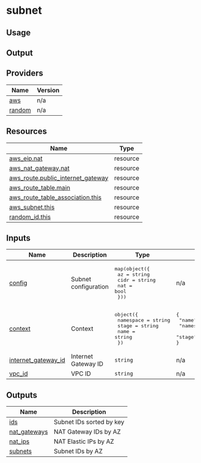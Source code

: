 # subnet

## Usage

## Output

<!-- BEGIN_TF_DOCS -->


## Providers

| Name | Version |
|------|---------|
| <a name="provider_aws"></a> [aws](#provider\_aws) | n/a |
| <a name="provider_random"></a> [random](#provider\_random) | n/a |

## Resources

| Name | Type |
|------|------|
| [aws_eip.nat](https://registry.terraform.io/providers/hashicorp/aws/latest/docs/resources/eip) | resource |
| [aws_nat_gateway.nat](https://registry.terraform.io/providers/hashicorp/aws/latest/docs/resources/nat_gateway) | resource |
| [aws_route.public_internet_gateway](https://registry.terraform.io/providers/hashicorp/aws/latest/docs/resources/route) | resource |
| [aws_route_table.main](https://registry.terraform.io/providers/hashicorp/aws/latest/docs/resources/route_table) | resource |
| [aws_route_table_association.this](https://registry.terraform.io/providers/hashicorp/aws/latest/docs/resources/route_table_association) | resource |
| [aws_subnet.this](https://registry.terraform.io/providers/hashicorp/aws/latest/docs/resources/subnet) | resource |
| [random_id.this](https://registry.terraform.io/providers/hashicorp/random/latest/docs/resources/id) | resource |

## Inputs

| Name | Description | Type | Default | Required |
|------|-------------|------|---------|:--------:|
| <a name="input_config"></a> [config](#input\_config) | Subnet configuration | <pre>map(object({<br>    az   = string<br>    cidr = string<br>    nat  = bool<br>  }))</pre> | n/a | yes |
| <a name="input_context"></a> [context](#input\_context) | Context | <pre>object({<br>    namespace = string<br>    stage     = string<br>    name      = string<br>  })</pre> | <pre>{<br>  "name": "default",<br>  "namespace": "default",<br>  "stage": "default"<br>}</pre> | no |
| <a name="input_internet_gateway_id"></a> [internet\_gateway\_id](#input\_internet\_gateway\_id) | Internet Gateway ID | `string` | n/a | yes |
| <a name="input_vpc_id"></a> [vpc\_id](#input\_vpc\_id) | VPC ID | `string` | n/a | yes |

## Outputs

| Name | Description |
|------|-------------|
| <a name="output_ids"></a> [ids](#output\_ids) | Subnet IDs sorted by key |
| <a name="output_nat_gateways"></a> [nat\_gateways](#output\_nat\_gateways) | NAT Gateway IDs by AZ |
| <a name="output_nat_ips"></a> [nat\_ips](#output\_nat\_ips) | NAT Elastic IPs by AZ |
| <a name="output_subnets"></a> [subnets](#output\_subnets) | Subnet IDs by AZ |
<!-- END_TF_DOCS -->